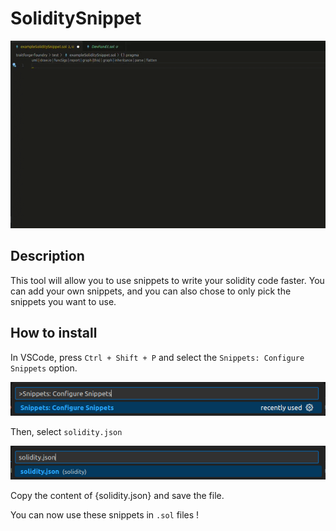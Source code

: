 # SoliditySnippet

![Demo](https://raw.githubusercontent.com/Strapontin/SoliditySnippet/main/resources/example.gif)

## Description

This tool will allow you to use snippets to write your solidity code faster. You can add your own snippets, and you can also chose to only pick the snippets you want to use.

## How to install

In VSCode, press `Ctrl + Shift + P` and select the `Snippets: Configure Snippets` option.

![](https://raw.githubusercontent.com/Strapontin/SoliditySnippet/main/resources/Snippets%20selector.png)

Then, select `solidity.json`

![](https://raw.githubusercontent.com/Strapontin/SoliditySnippet/main/resources/solidity.json.png)

Copy the content of {solidity.json} and save the file.

You can now use these snippets in `.sol` files !